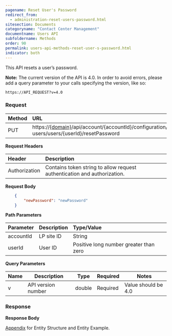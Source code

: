 ```yaml
---
pagename: Reset User's Password
redirect_from:
  - administration-reset-users-password.html
sitesection: Documents
categoryname: "Contact Center Management"
documentname: Users API
subfoldername: Methods
order: 90
permalink: users-api-methods-reset-user-s-password.html
indicator: both
---
```


This API resets a user’s password.

**Note:** The current version of the API is 4.0. In order to avoid errors, please add a query parameter to your calls specifying the version, like so:

```
https://API_REQUEST?v=4.0
```

### Request

| Method|      URL  |
| :-------- | :---|
 |PUT|  https://[{domain}](/agent-domain-domain-api.html)/api/account/{accountId}/configuration/le-users/users/{userId}/resetPassword |

**Request Headers**

 |Header|         Description  |
| :------|        :--------  |
 |Authorization|  Contains token string to allow request authentication and authorization.  |

**Request Body**

```json
    {
        "newPassword": "newPassword"
    }
```

**Path Parameters**

 |Parameter|  Description|  Type/Value |
 |:------|    :--------|    :--------|
 |accountId|  LP site ID|   String |
 |userId|  User ID|   Positive long number greater than zero|

**Query Parameters**

 | Name            | Description                       | Type    | Required  | Notes                                                |
 |-----------------|-----------------------------------|---------|-----------|------------------------------------------------------|
 | v               | API version number                | double  | Required  | Value should be 4.0                                  |

### Response

**Response Body**

[Appendix](administration-users-appendix.html) for Entity Structure and Entity Example.